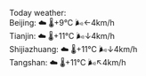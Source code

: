 Today weather:  
Beijing: ☁️   🌡️+9°C 🌬️←4km/h  
Tianjin: ☁️   🌡️+11°C 🌬️↓4km/h  
Shijiazhuang: ☁️   🌡️+11°C 🌬️↓4km/h  
Tangshan: ☁️   🌡️+11°C 🌬️↖4km/h  
